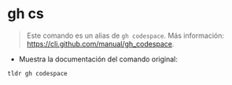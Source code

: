 # gh cs

> Este comando es un alias de `gh codespace`.
> Más información: <https://cli.github.com/manual/gh_codespace>.

- Muestra la documentación del comando original:

`tldr gh codespace`
